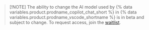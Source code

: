 > [!NOTE] The ability to change the AI model used by {% data variables.product.prodname_copilot_chat_short %} in {% data variables.product.prodname_vscode_shortname %} is in beta and subject to change. To request access, join the [waitlist](https://github.com/o1-waitlist-signup).
